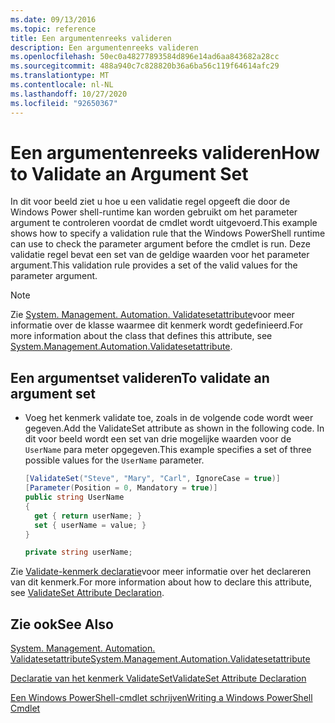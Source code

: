 ```yaml
---
ms.date: 09/13/2016
ms.topic: reference
title: Een argumentenreeks valideren
description: Een argumentenreeks valideren
ms.openlocfilehash: 50ec0a48277893584d896e14ad6aa843682a28cc
ms.sourcegitcommit: 488a940c7c828820b36a6ba56c119f64614afc29
ms.translationtype: MT
ms.contentlocale: nl-NL
ms.lasthandoff: 10/27/2020
ms.locfileid: "92650367"
---
```

# <a name="how-to-validate-an-argument-set"></a><span data-ttu-id="ed280-103">Een argumentenreeks valideren</span><span class="sxs-lookup"><span data-stu-id="ed280-103">How to Validate an Argument Set</span></span>

<span data-ttu-id="ed280-104">In dit voor beeld ziet u hoe u een validatie regel opgeeft die door de Windows Power shell-runtime kan worden gebruikt om het parameter argument te controleren voordat de cmdlet wordt uitgevoerd.</span><span class="sxs-lookup"><span data-stu-id="ed280-104">This example shows how to specify a validation rule that the Windows PowerShell runtime can use to check the parameter argument before the cmdlet is run.</span></span> <span data-ttu-id="ed280-105">Deze validatie regel bevat een set van de geldige waarden voor het parameter argument.</span><span class="sxs-lookup"><span data-stu-id="ed280-105">This validation rule provides a set of the valid values for the parameter argument.</span></span>

> [!NOTE]
> <span data-ttu-id="ed280-106">Zie [System. Management. Automation. Validatesetattribute](/dotnet/api/System.Management.Automation.ValidateSetAttribute)voor meer informatie over de klasse waarmee dit kenmerk wordt gedefinieerd.</span><span class="sxs-lookup"><span data-stu-id="ed280-106">For more information about the class that defines this attribute, see [System.Management.Automation.Validatesetattribute](/dotnet/api/System.Management.Automation.ValidateSetAttribute).</span></span>

## <a name="to-validate-an-argument-set"></a><span data-ttu-id="ed280-107">Een argumentset valideren</span><span class="sxs-lookup"><span data-stu-id="ed280-107">To validate an argument set</span></span>

- <span data-ttu-id="ed280-108">Voeg het kenmerk validate toe, zoals in de volgende code wordt weer gegeven.</span><span class="sxs-lookup"><span data-stu-id="ed280-108">Add the ValidateSet attribute as shown in the following code.</span></span> <span data-ttu-id="ed280-109">In dit voor beeld wordt een set van drie mogelijke waarden voor de `UserName` para meter opgegeven.</span><span class="sxs-lookup"><span data-stu-id="ed280-109">This example specifies a set of three possible values for the `UserName` parameter.</span></span>

    ```csharp
    [ValidateSet("Steve", "Mary", "Carl", IgnoreCase = true)]
    [Parameter(Position = 0, Mandatory = true)]
    public string UserName
    {
      get { return userName; }
      set { userName = value; }
    }

    private string userName;
    ```

<span data-ttu-id="ed280-110">Zie [Validate-kenmerk declaratie](./validateset-attribute-declaration.md)voor meer informatie over het declareren van dit kenmerk.</span><span class="sxs-lookup"><span data-stu-id="ed280-110">For more information about how to declare this attribute, see [ValidateSet Attribute Declaration](./validateset-attribute-declaration.md).</span></span>

## <a name="see-also"></a><span data-ttu-id="ed280-111">Zie ook</span><span class="sxs-lookup"><span data-stu-id="ed280-111">See Also</span></span>

[<span data-ttu-id="ed280-112">System. Management. Automation. Validatesetattribute</span><span class="sxs-lookup"><span data-stu-id="ed280-112">System.Management.Automation.Validatesetattribute</span></span>](/dotnet/api/System.Management.Automation.ValidateSetAttribute)

[<span data-ttu-id="ed280-113">Declaratie van het kenmerk ValidateSet</span><span class="sxs-lookup"><span data-stu-id="ed280-113">ValidateSet Attribute Declaration</span></span>](./validateset-attribute-declaration.md)

[<span data-ttu-id="ed280-114">Een Windows PowerShell-cmdlet schrijven</span><span class="sxs-lookup"><span data-stu-id="ed280-114">Writing a Windows PowerShell Cmdlet</span></span>](./writing-a-windows-powershell-cmdlet.md)
